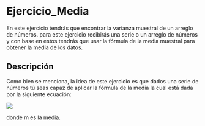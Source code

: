 # Ejercicio_Media
En este ejercicio tendrás que encontrar la varianza muestral de un arreglo de números. para este ejercicio recibirás una serie o un arreglo de números y con base en estos tendrás que usar la fórmula de la media muestral para obtener la media de los datos.
## Descripción
Como bien se menciona, la idea de este ejercicio es que dados una serie de números tú seas capaz de aplicar la fórmula de la media la cual está dada por la siguiente ecuación:

<img src=https://www.gstatic.com/education/formulas2/397133473/en/mean.svg>

donde m es la media.

